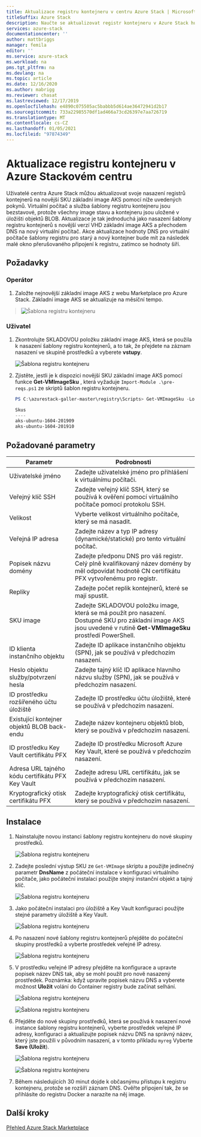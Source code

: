 ```yaml
---
title: Aktualizace registru kontejneru v centru Azure Stack | Microsoft Docs
titleSuffix: Azure Stack
description: Naučte se aktualizovat registr kontejneru v Azure Stack hub.
services: azure-stack
documentationcenter: ''
author: mattbriggs
manager: femila
editor: ''
ms.service: azure-stack
ms.workload: na
pms.tgt_pltfrm: na
ms.devlang: na
ms.topic: article
ms.date: 12/16/2020
ms.author: mabrigg
ms.reviewer: chasat
ms.lastreviewed: 12/17/2019
ms.openlocfilehash: e4890c075505ac5babbb5d614ae36472941d2b17
ms.sourcegitcommit: 733a22985570df1ad466a73cd26397e7aa726719
ms.translationtype: MT
ms.contentlocale: cs-CZ
ms.lasthandoff: 01/05/2021
ms.locfileid: "97874349"
---
```

# <a name="update-the-container-registry-in-azure-stack-hub"></a>Aktualizace registru kontejneru v Azure Stackovém centru

Uživatelé centra Azure Stack můžou aktualizovat svoje nasazení registrů kontejnerů na novější SKU základní image AKS pomocí níže uvedených pokynů. Virtuální počítač a služba šablony registru kontejneru jsou bezstavové, protože všechny image stavu a kontejneru jsou uložené v úložišti objektů BLOB. Aktualizace je tak jednoduchá jako nasazení šablony registru kontejnerů s novější verzí VHD základní image AKS a přechodem DNS na nový virtuální počítač. Akce aktualizace hodnoty DNS pro virtuální počítače šablony registru pro starý a nový kontejner bude mít za následek malé okno přerušovaného připojení k registru, zatímco se hodnoty šíří.

## <a name="prerequisites"></a>Požadavky

### <a name="operator"></a>Operátor

1.  Založte nejnovější základní image AKS z webu Marketplace pro Azure Stack. Základní image AKS se aktualizuje na měsíční tempo.

> ![Šablona registru kontejneru](./media/container-registry-template-updating-tzl/image1.png)

### <a name="user"></a>Uživatel

1.  Zkontrolujte SKLADOVOU položku základní image AKS, která se použila k nasazení šablony registru kontejnerů, a to tak, že přejdete na záznam nasazení ve skupině prostředků a vyberete **vstupy**.

    ![Šablona registru kontejneru](./media/container-registry-template-updating-tzl/image2.png)

2.  Zjistěte, jestli je k dispozici novější SKU základní image AKS pomocí funkce **Get-VMImageSku** , která vyžaduje `Import-Module .\pre-reqs.ps1` ze skriptů šablon registru kontejneru.

    ```powershell  
    PS C:\azurestack-galler-master\registry\Scripts> Get-VMImageSku -Location Shanghai
    
    Skus                  
    ----                  
    aks-ubuntu-1604-201909
    aks-ubuntu-1604-201910 
    ```

## <a name="parameters-required"></a>Požadované parametry

| Parametr | Podrobnosti |
| --- | --- |
| Uživatelské jméno | Zadejte uživatelské jméno pro přihlášení k virtuálnímu počítači. |
| Veřejný klíč SSH | Zadejte veřejný klíč SSH, který se používá k ověření pomocí virtuálního počítače pomocí protokolu SSH. |
| Velikost | Vyberte velikost virtuálního počítače, který se má nasadit. |
| Veřejná IP adresa | Zadejte název a typ IP adresy (dynamické/statické) pro tento virtuální počítač. |
| Popisek názvu domény | Zadejte předponu DNS pro váš registr. Celý plně kvalifikovaný název domény by měl odpovídat hodnotě CN certifikátu PFX vytvořenému pro registr. |
| Repliky | Zadejte počet replik kontejnerů, které se mají spustit. |
| SKU image | Zadejte SKLADOVOU položku image, která se má použít pro nasazení. Dostupné SKU pro základní image AKS jsou uvedené v rutině **Get-VMImageSku** prostředí PowerShell. |
| ID klienta instančního objektu | Zadejte ID aplikace instančního objektu (SPN), jak se používá v předchozím nasazení. |
| Heslo objektu služby/potvrzení hesla | Zadejte tajný klíč ID aplikace hlavního názvu služby (SPN), jak se používá v předchozím nasazení. |
| ID prostředku rozšířeného účtu úložiště | Zadejte ID prostředku účtu úložiště, které se používá v předchozím nasazení. |
| Existující kontejner objektů BLOB back-endu | Zadejte název kontejneru objektů blob, který se používá v předchozím nasazení. |
| ID prostředku Key Vault certifikátu PFX | Zadejte ID prostředku Microsoft Azure Key Vault, které se používá v předchozím nasazení. |
| Adresa URL tajného kódu certifikátu PFX Key Vault | Zadejte adresu URL certifikátu, jak se používá v předchozím nasazení. |
| Kryptografický otisk certifikátu PFX | Zadejte kryptografický otisk certifikátu, který se používá v předchozím nasazení. |

## <a name="installation"></a>Instalace

1.  Nainstalujte novou instanci šablony registru kontejneru do nové skupiny prostředků.

    ![Šablona registru kontejneru](./media/container-registry-template-updating-tzl/image3.png)

2.  Zadejte poslední výstup SKU ze `Get-VMImage` skriptu a použijte jedinečný parametr **DnsName** z počáteční instalace v konfiguraci virtuálního počítače, jako počáteční instalaci použijte stejný instanční objekt a tajný klíč.

    ![Šablona registru kontejneru](./media/container-registry-template-updating-tzl/image4.png)

3.  Jako počáteční instalaci pro úložiště a Key Vault konfiguraci použijte stejné parametry úložiště a Key Vault.

    ![Šablona registru kontejneru](./media/container-registry-template-updating-tzl/image5.png)

1.  Po nasazení nové šablony registru kontejnerů přejděte do počáteční skupiny prostředků a vyberte prostředek veřejné IP adresy.

    ![Šablona registru kontejneru](./media/container-registry-template-updating-tzl/image6.png)

1.  V prostředku veřejné IP adresy přejděte na konfigurace a upravte popisek název DNS tak, aby se mohl použít pro nově nasazený prostředek. Poznámka: když upravíte popisek názvu DNS a vyberete možnost **Uložit** volání do Container registry bude začínat selhání.

    ![Šablona registru kontejneru](./media/container-registry-template-updating-tzl/image7.png)
    
    ![Šablona registru kontejneru](./media/container-registry-template-updating-tzl/image8.png)

2.  Přejděte do nové skupiny prostředků, která se používá k nasazení nové instance šablony registru kontejnerů, vyberte prostředek veřejné IP adresy, konfiguraci a aktualizujte popisek názvu DNS na správný název, který jste použili v původním nasazení, a v tomto příkladu `myreg` Vyberte **Save (Uložit**).

    ![Šablona registru kontejneru](./media/container-registry-template-updating-tzl/image9.png)
    
    ![Šablona registru kontejneru](./media/container-registry-template-updating-tzl/image10.png)

3.  Během následujících 30 minut dojde k občasnýmu přístupu k registru kontejneru, protože se rozšíří záznam DNS. Ověřte připojení tak, že se přihlásíte do registru Docker a narazíte na něj image.

## <a name="next-steps"></a>Další kroky

[Přehled Azure Stack Marketplace](../../operator/azure-stack-marketplace.md)
